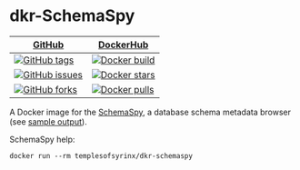 [GitHub]: https://github.com/TemplesOfSyrinx/dkr-SchemaSpy
[GitHub_Tags]: https://github.com/TemplesOfSyrinx/dkr-SchemaSpy/tags
[GitHub_Issues]: https://github.com/TemplesOfSyrinx/dkr-SchemaSpy/issues
[GitHub_Forks]: https://github.com/TemplesOfSyrinx/dkr-SchemaSpy/network
[DockerHub]: https://hub.docker.com/r/templesofsyrinx/dkr-schemaspy
[DockerHub_Builds]: https://hub.docker.com/r/templesofsyrinx/dkr-schemaspy/builds
# dkr-SchemaSpy

| [GitHub] | [DockerHub] |
| -------- | ----------- |
| [![GitHub tags](https://img.shields.io/github/tag/TemplesOfSyrinx/dkr-SchemaSpy.svg "GitHub tag")][GitHub_Tags]| [![Docker build](https://img.shields.io/docker/automated/templesofsyrinx/dkr-schemaspy.svg "Docker build")][DockerHub_Builds]
| [![GitHub issues](https://img.shields.io/github/issues/TemplesOfSyrinx/dkr-SchemaSpy.svg "GitHub issues")][GitHub_Issues]| [![Docker stars](https://img.shields.io/docker/stars/templesofsyrinx/dkr-schemaspy.svg "Docker stars")][DockerHub]
| [![GitHub forks](https://img.shields.io/github/forks/TemplesOfSyrinx/dkr-SchemaSpy.svg "GitHub forks")][GitHub_Forks]| [![Docker pulls](https://img.shields.io/docker/pulls/templesofsyrinx/dkr-schemaspy.svg "Docker pulls")][DockerHub]

A Docker image for the [SchemaSpy][schemaspy], a database schema metadata browser (see [sample output][sample]).

SchemaSpy help:
```
docker run --rm templesofsyrinx/dkr-schemaspy
```

[schemaspy]: http://schemaspy.sourceforge.net/
[sample]: http://schemaspy.sourceforge.net/sample/
